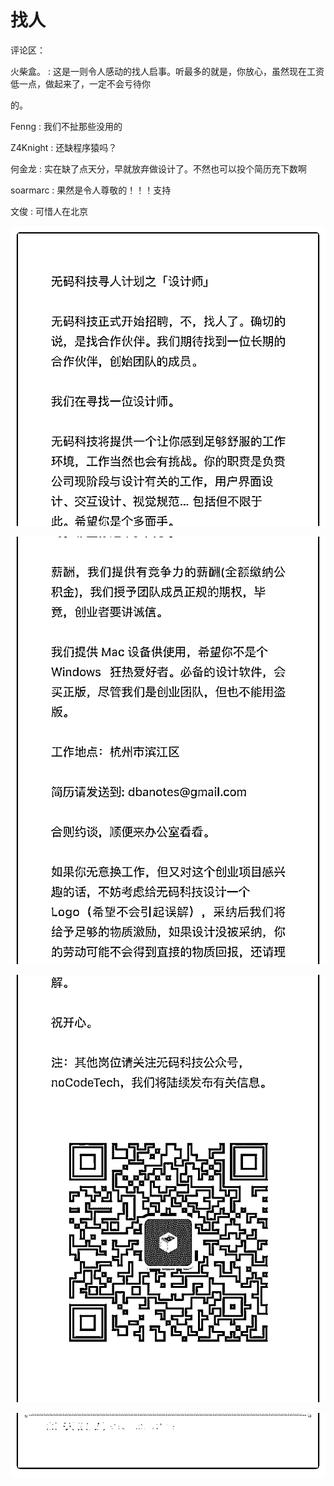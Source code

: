 # 找人

评论区：

火柴盒。 : 这是一则令人感动的找人启事。听最多的就是，你放心，虽然现在工资低一点，做起来了，一定不会亏待你

的。

Fenng : 我们不扯那些没用的

Z4Knight : 还缺程序猿吗？

何金龙 : 实在缺了点天分，早就放弃做设计了。不然也可以投个简历充下数啊

soarmarc : 果然是令人尊敬的！！！支持

文俊 : 可惜人在北京

![image](img/Image_068.png)

![image](img/Image_069.png)

![image](img/Image_070.png)

![image](img/Image_071.png)
